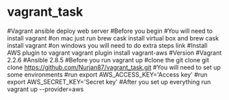 # vagrant_task
#Vagrant ansible deploy web server
#Before you begin
#You will need to install vagrant
#on mac just run brew cask install virtual box and brew cask install vagrant
#on windows you will need to do extra steps link
#Install AWS plugin to vagrant vagrant plugin install vagrant-aws
#Version
#Vagrant 2.2.6
#Ansible 2.8.5
#Before you run vagrant up
#clone the git clone git clone https://github.com/Nurjan87/vagrant_task.git
#You will need to set up some environments
#run export AWS_ACCESS_KEY='Access key'
#run export AWS_SECRET_KEY='Secret key'
#After you set up everything run vagrant up --provider=aws